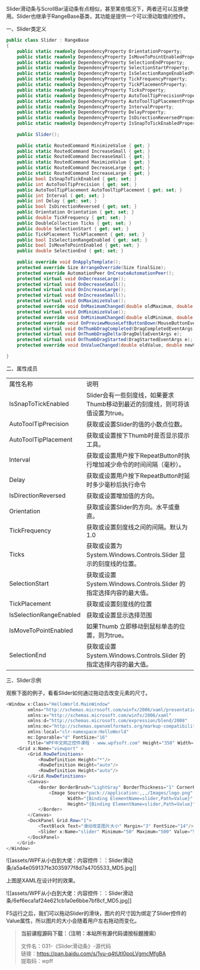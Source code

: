 Slider滑动条与ScrollBar滚动条有点相似，甚至某些情况下，两者还可以互换使用。Slider也继承于RangeBase基类，其功能是提供一个可以滑动取值的控件。

一、Slider类定义

```cs
public class Slider : RangeBase
{
    public static readonly DependencyProperty OrientationProperty;
    public static readonly DependencyProperty IsMoveToPointEnabledProperty;
    public static readonly DependencyProperty SelectionEndProperty;
    public static readonly DependencyProperty SelectionStartProperty;
    public static readonly DependencyProperty IsSelectionRangeEnabledProperty;
    public static readonly DependencyProperty TickFrequencyProperty;
    public static readonly DependencyProperty TickPlacementProperty;
    public static readonly DependencyProperty TicksProperty;
    public static readonly DependencyProperty AutoToolTipPrecisionProperty;
    public static readonly DependencyProperty AutoToolTipPlacementProperty;
    public static readonly DependencyProperty IntervalProperty;
    public static readonly DependencyProperty DelayProperty;
    public static readonly DependencyProperty IsDirectionReversedProperty;
    public static readonly DependencyProperty IsSnapToTickEnabledProperty;
 
    public Slider();
 
    public static RoutedCommand MinimizeValue { get; }
    public static RoutedCommand IncreaseSmall { get; }
    public static RoutedCommand DecreaseSmall { get; }
    public static RoutedCommand MaximizeValue { get; }
    public static RoutedCommand DecreaseLarge { get; }
    public static RoutedCommand IncreaseLarge { get; }
    public bool IsSnapToTickEnabled { get; set; }
    public int AutoToolTipPrecision { get; set; }
    public AutoToolTipPlacement AutoToolTipPlacement { get; set; }
    public int Interval { get; set; }
    public int Delay { get; set; }
    public bool IsDirectionReversed { get; set; }
    public Orientation Orientation { get; set; }
    public double TickFrequency { get; set; }
    public DoubleCollection Ticks { get; set; }
    public double SelectionStart { get; set; }
    public TickPlacement TickPlacement { get; set; }
    public bool IsSelectionRangeEnabled { get; set; }
    public bool IsMoveToPointEnabled { get; set; }
    public double SelectionEnd { get; set; }
 
    public override void OnApplyTemplate();
    protected override Size ArrangeOverride(Size finalSize);
    protected override AutomationPeer OnCreateAutomationPeer();
    protected virtual void OnDecreaseLarge();
    protected virtual void OnDecreaseSmall();
    protected virtual void OnIncreaseLarge();
    protected virtual void OnIncreaseSmall();
    protected virtual void OnMaximizeValue();
    protected override void OnMaximumChanged(double oldMaximum, double newMaximum);
    protected virtual void OnMinimizeValue();
    protected override void OnMinimumChanged(double oldMinimum, double newMinimum);
    protected override void OnPreviewMouseLeftButtonDown(MouseButtonEventArgs e);
    protected virtual void OnThumbDragCompleted(DragCompletedEventArgs e);
    protected virtual void OnThumbDragDelta(DragDeltaEventArgs e);
    protected virtual void OnThumbDragStarted(DragStartedEventArgs e);
    protected override void OnValueChanged(double oldValue, double newValue);
 
}
```

二、属性成员

|   |   |
|---|---|
|属性名称|说明|
|IsSnapToTickEnabled|Slider会有一些刻度线，如果要求Thumb移动到最近的刻度线，则可将该值设置为true。|
|AutoToolTipPrecision|获取或设置Slider的值的小数点位数。|
|AutoToolTipPlacement|获取或设置按下Thumb时是否显示提示工具。|
|Interval|获取或设置用户按下RepeatButton时执行增加减少命令的时间间隔（毫秒）。|
|Delay|获取或设置用户按下RepeatButton时延时多少毫秒后执行命令|
|IsDirectionReversed|获取或设置增加值的方向。|
|Orientation|获取或设置Slider的方向。水平或垂直。|
|TickFrequency|获取或设置刻度线之间的间隔。默认为1.0|
|Ticks|获取或设置为 System.Windows.Controls.Slider 显示的刻度线的位置。|
|SelectionStart|获取或设置 System.Windows.Controls.Slider 的指定选择内容的最大值。|
|TickPlacement|获取或设置刻度线的位置|
|IsSelectionRangeEnabled|获取或设置显示选择范围|
|IsMoveToPointEnabled|如果Thumb 立即移动到鼠标单击的位置，则为true。|
|SelectionEnd|获取或设置 System.Windows.Controls.Slider 的指定选择内容的最大值。|

三、Slider示例

观察下面的例子，看看Slider如何通过拖动去改变元素的尺寸。

```cs
<Window x:Class="HelloWorld.MainWindow"
        xmlns="http://schemas.microsoft.com/winfx/2006/xaml/presentation"
        xmlns:x="http://schemas.microsoft.com/winfx/2006/xaml"
        xmlns:d="http://schemas.microsoft.com/expression/blend/2008"
        xmlns:mc="http://schemas.openxmlformats.org/markup-compatibility/2006"
        xmlns:local="clr-namespace:HelloWorld"
        mc:Ignorable="d" FontSize="16"
        Title="WPF中文网之控件课程 - www.wpfsoft.com" Height="350" Width="500">
    <Grid x:Name="viewport" >
        <Grid.RowDefinitions>
            <RowDefinition Height="*"/>
            <RowDefinition Height="auto"/>
            <RowDefinition Height="auto"/>
        </Grid.RowDefinitions>
        <Canvas>
            <Border BorderBrush="LightGray" BorderThickness="1" CornerRadius="5" Padding="3" Margin="3">
                <Image Source="pack://application:,,,/Images/logo.png" 
                       Width="{Binding ElementName=slider,Path=Value}" 
                       Height="{Binding ElementName=slider,Path=Value}"/>
            </Border>
        </Canvas>
        <DockPanel Grid.Row="1">
            <TextBlock Text="滑动改变图片大小" Margin="3" FontSize="14"/>
            <Slider x:Name="slider" Minimum="50" Maximum="500" Value="50" Margin="3"/>
        </DockPanel>        
    </Grid>
</Window>
```

![[assets/WPF从小白到大佬：内容控件：：Slider滑动条/a5a4e059137fe3035977f8d7a4705533_MD5.jpg]]

上图是XAML在设计时的效果。

![[assets/WPF从小白到大佬：内容控件：：Slider滑动条/6ef6eca1af24e621cb1a0e6bbe7bf8cf_MD5.jpg]]

F5运行之后，我们可以拖动Slider的滑块，图片的尺寸因为绑定了Slider控件的Value属性，所以图片的大小会随着用户左右拖动而变化。

> **当前课程源码下载：（注明：本站所有源代码请按标题搜索）**
> 
> 文件名：031-《Slider滑动条》-源代码  
> 链接：https://pan.baidu.com/s/1yu-q4tUtl0poLVgmcMfgBA  
> 提取码：wpff